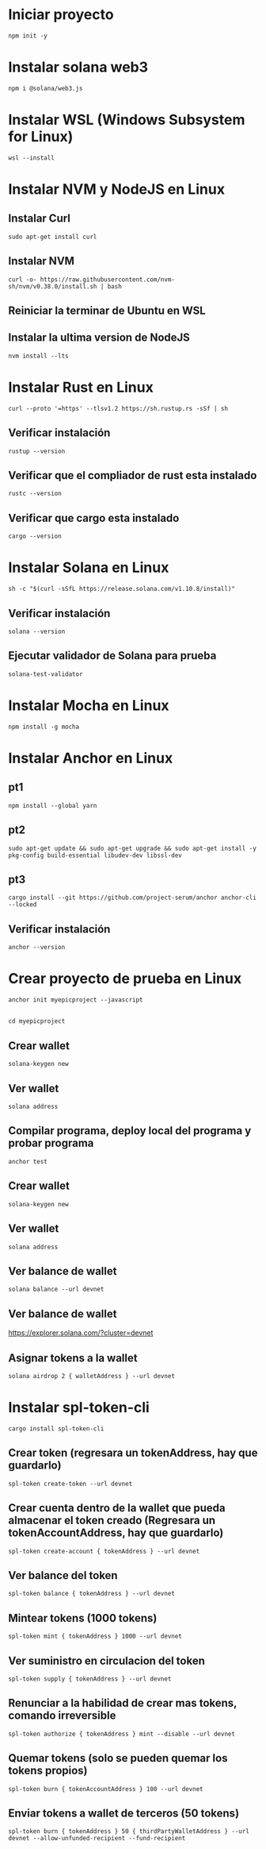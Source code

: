 # Iniciar proyecto
`npm init -y`

# Instalar solana web3
`npm i @solana/web3.js`




# Instalar WSL (Windows Subsystem for Linux)
`wsl --install`



# Instalar NVM y NodeJS en Linux

## Instalar Curl
`sudo apt-get install curl`

## Instalar NVM
`curl -o- https://raw.githubusercontent.com/nvm-sh/nvm/v0.38.0/install.sh | bash`

## Reiniciar la terminar de Ubuntu en WSL

## Instalar la ultima version de NodeJS
`nvm install --lts`



# Instalar Rust en Linux
`curl --proto '=https' --tlsv1.2 https://sh.rustup.rs -sSf | sh`

## Verificar instalación
`rustup --version`

## Verificar que el compliador de rust esta instalado
`rustc --version`

## Verificar que cargo esta instalado
`cargo --version`



# Instalar Solana en Linux
`sh -c "$(curl -sSfL https://release.solana.com/v1.10.8/install)"`

## Verificar instalación
`solana --version`

## Ejecutar validador de Solana para prueba
`solana-test-validator`



# Instalar Mocha en Linux
`npm install -g mocha`


# Instalar Anchor en Linux
## pt1
`npm install --global yarn`
## pt2
`sudo apt-get update && sudo apt-get upgrade && sudo apt-get install -y pkg-config build-essential libudev-dev libssl-dev`
## pt3
`cargo install --git https://github.com/project-serum/anchor anchor-cli --locked`

## Verificar instalación
`anchor --version`



# Crear proyecto de prueba en Linux
`anchor init myepicproject --javascript`
##
`cd myepicproject`

## Crear wallet
`solana-keygen new`

## Ver wallet
`solana address`

## Compilar programa, deploy local del programa y probar programa
`anchor test`



## Crear wallet
`solana-keygen new`

## Ver wallet
`solana address`

## Ver balance de wallet
`solana balance --url devnet`

## Ver balance de wallet
https://explorer.solana.com/?cluster=devnet

## Asignar tokens a la wallet
`solana airdrop 2 { walletAddress } --url devnet`



# Instalar spl-token-cli
`cargo install spl-token-cli`

## Crear token (regresara un tokenAddress, hay que guardarlo)
`spl-token create-token --url devnet`

## Crear cuenta dentro de la wallet que pueda almacenar el token creado (Regresara un tokenAccountAddress, hay que guardarlo)
`spl-token create-account { tokenAddress } --url devnet`

## Ver balance del token
`spl-token balance { tokenAddress } --url devnet`

## Mintear tokens (1000 tokens)
`spl-token mint { tokenAddress } 1000 --url devnet`

## Ver suministro en circulacion del token
`spl-token supply { tokenAddress } --url devnet`

## Renunciar a la habilidad de crear mas tokens, comando irreversible
`spl-token authorize { tokenAddress } mint --disable --url devnet`

## Quemar tokens (solo se pueden quemar los tokens propios)
`spl-token burn { tokenAccountAddress } 100 --url devnet`

## Enviar tokens a wallet de terceros (50 tokens)
`spl-token burn { tokenAddress } 50 { thirdPartyWalletAddress } --url devnet --allow-unfunded-recipient --fund-recipient`